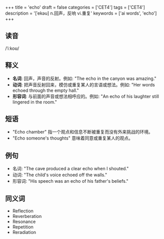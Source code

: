 +++
title = 'echo'
draft = false
categories = ['CET4']
tags = ['CET4']
description = '[ˈekəu] n.回声，反响 vi.重复'
keywords = ['ai words', 'echo']
+++

## 读音
/ˈiːkoʊ/

## 释义
- **名词**: 回声，声音的反射。例如: "The echo in the canyon was amazing."
- **动词**: 把声音反射回来，模仿或重复某人的言语或想法。例如: "Her words echoed through the empty hall."
- **形容词**: 与前面的声音或想法相呼应的。例如: "An echo of his laughter still lingered in the room."

## 短语
- "Echo chamber" 指一个观点和信息不断被重复而没有外来挑战的环境。
- "Echo someone's thoughts" 意味着同意或重复某人的观点。

## 例句
- 名词: "The cave produced a clear echo when I shouted."
- 动词: "The child's voice echoed off the walls."
- 形容词: "His speech was an echo of his father's beliefs."

## 同义词
- Reflection
- Reverberation
- Resonance
- Repetition
- Reradiation
